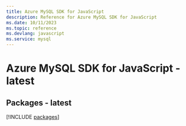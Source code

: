 ```yaml
---
title: Azure MySQL SDK for JavaScript
description: Reference for Azure MySQL SDK for JavaScript
ms.date: 10/11/2023
ms.topic: reference
ms.devlang: javascript
ms.service: mysql
---
```

# Azure MySQL SDK for JavaScript - latest
## Packages - latest
[!INCLUDE [packages](mysql-index.md)]
